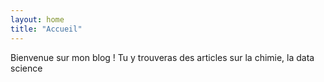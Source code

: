 ```yaml
---
layout: home
title: "Accueil"
---
```


Bienvenue sur mon blog ! Tu y trouveras des articles sur la chimie, la data science
